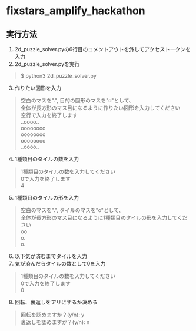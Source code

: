 # fixstars_amplify_hackathon

## 実行方法
1. 2d_puzzle_solver.pyの6行目のコメントアウトを外してアクセストークンを入力
2. 2d_puzzle_solver.pyを実行
  > $ python3 2d_puzzle_solver.py  
3. 作りたい図形を入力  
  >空白のマスを".", 目的の図形のマスを"o"として、  
  >全体が長方形のマス目になるように作りたい図形を入力してください  
  >空行で入力を終了します  
  >..oooo..  
  >oooooooo  
  >oooooooo  
  >oooooooo  
  >..oooo..  
  >  
4. 1種類目のタイルの数を入力  
  >1種類目のタイルの数を入力してください  
  >0で入力を終了します  
  >4  
5. 1種類目のタイルの形を入力  
  >空白のマスを".", タイルのマスを"o"として、  
  >全体が長方形のマス目になるように1種類目のタイルの形を入力してください  
  >oo  
  >o.  
  >o.  
6. 以下気が済むまでタイルを入力
7. 気が済んだらタイルの数として0を入力
  >1種類目のタイルの数を入力してください  
  >0で入力を終了します  
  >0  
8. 回転、裏返しをアリにするか決める
  >回転を認めますか？(y/n): y  
  >裏返しを認めますか？(y/n): n  
